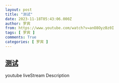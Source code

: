 ```yaml
---
layout: post
title: "测试"
date: 2023-11-18T05:43:06.000Z
author: 罗宾
from: https://www.youtube.com/watch?v=anO8OyzBz0I
tags: [ 罗宾 ]
comments: True
categories: [ 罗宾 ]
---
```

<!--1700286186000-->
[测试](https://www.youtube.com/watch?v=anO8OyzBz0I)
------

<div>
youtube liveStream Description
</div>

